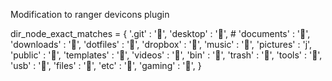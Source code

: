 Modification to ranger devicons plugin

dir_node_exact_matches = {
    '.git'                             : '',
    'desktop'                          : '',
    # 'documents'                        : '',
    'downloads'                        : '',
    'dotfiles'                         : '',
    'dropbox'                          : '',
    'music'                            : '',
    'pictures'                         : '',
    'public'                           : '',
    'templates'                        : '',
    'videos'                           : '',
    'bin'                              : '',
    'trash'                            : '',
    'tools'                            : '',
    'usb'                              : '',
    'files'                            : '',
    'etc'                              : '',
    'gaming'                           : '',
}

